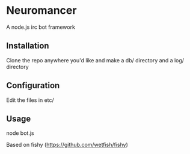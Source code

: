 # Neuromancer
A node.js irc bot framework

## Installation
Clone the repo anywhere you'd like and make a db/ directory and a log/ directory

## Configuration
Edit the files in etc/

## Usage
node bot.js  

Based on fishy (https://github.com/wetfish/fishy)